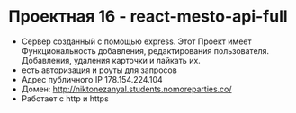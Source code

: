 # Проектная 16 - react-mesto-api-full
* Сервер созданный с помощью express. Этот Проект имеет Функциональность добавления, редактирования пользователя. Добавления, удаления карточки и лайкать их.
* есть авторизация и роуты для запросов
* Адрес публичного IP 178.154.224.104
* Домен: http://niktonezanyal.students.nomoreparties.co/
* Работает с http и https